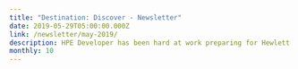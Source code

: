 ```yaml
---
title: "Destination: Discover - Newsletter"
date: 2019-05-29T05:00:00.000Z
link: /newsletter/may-2019/
description: HPE Developer has been hard at work preparing for Hewlett Packard Enterprise’s (HPE) premier event – HPE Discover, June 18-20 in Las Vegas. 
monthly: 10
---
```

            